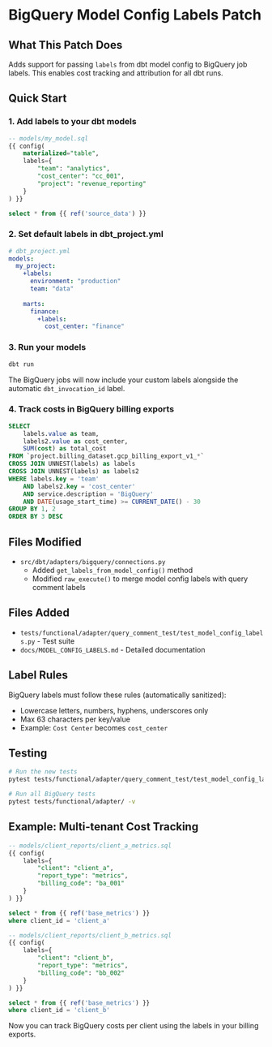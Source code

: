 # BigQuery Model Config Labels Patch

## What This Patch Does

Adds support for passing `labels` from dbt model config to BigQuery job labels. This enables cost tracking and attribution for all dbt runs.

## Quick Start

### 1. Add labels to your dbt models

```sql
-- models/my_model.sql
{{ config(
    materialized="table",
    labels={
        "team": "analytics",
        "cost_center": "cc_001",
        "project": "revenue_reporting"
    }
) }}

select * from {{ ref('source_data') }}
```

### 2. Set default labels in dbt_project.yml

```yaml
# dbt_project.yml
models:
  my_project:
    +labels:
      environment: "production"
      team: "data"
    
    marts:
      finance:
        +labels:
          cost_center: "finance"
```

### 3. Run your models

```bash
dbt run
```

The BigQuery jobs will now include your custom labels alongside the automatic `dbt_invocation_id` label.

### 4. Track costs in BigQuery billing exports

```sql
SELECT
    labels.value as team,
    labels2.value as cost_center,
    SUM(cost) as total_cost
FROM `project.billing_dataset.gcp_billing_export_v1_*`
CROSS JOIN UNNEST(labels) as labels
CROSS JOIN UNNEST(labels) as labels2
WHERE labels.key = 'team'
    AND labels2.key = 'cost_center'
    AND service.description = 'BigQuery'
    AND DATE(usage_start_time) >= CURRENT_DATE() - 30
GROUP BY 1, 2
ORDER BY 3 DESC
```

## Files Modified

- `src/dbt/adapters/bigquery/connections.py`
  - Added `get_labels_from_model_config()` method
  - Modified `raw_execute()` to merge model config labels with query comment labels

## Files Added

- `tests/functional/adapter/query_comment_test/test_model_config_labels.py` - Test suite
- `docs/MODEL_CONFIG_LABELS.md` - Detailed documentation

## Label Rules

BigQuery labels must follow these rules (automatically sanitized):
- Lowercase letters, numbers, hyphens, underscores only
- Max 63 characters per key/value
- Example: `Cost Center` becomes `cost_center`

## Testing

```bash
# Run the new tests
pytest tests/functional/adapter/query_comment_test/test_model_config_labels.py -v

# Run all BigQuery tests
pytest tests/functional/adapter/ -v
```

## Example: Multi-tenant Cost Tracking

```sql
-- models/client_reports/client_a_metrics.sql
{{ config(
    labels={
        "client": "client_a",
        "report_type": "metrics",
        "billing_code": "ba_001"
    }
) }}

select * from {{ ref('base_metrics') }}
where client_id = 'client_a'
```

```sql
-- models/client_reports/client_b_metrics.sql
{{ config(
    labels={
        "client": "client_b",
        "report_type": "metrics",
        "billing_code": "bb_002"
    }
) }}

select * from {{ ref('base_metrics') }}
where client_id = 'client_b'
```

Now you can track BigQuery costs per client using the labels in your billing exports.
